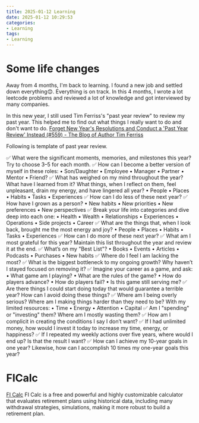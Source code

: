 ```yaml
---
title: 2025-01-12 Learning
date: 2025-01-12 10:29:53
categories:
- Learning
tags:
- Learning
--- 
```


# Some life changes
Away from 4 months, I'm back to learning. I found a new job and settled down everything😊. Everything is on track. In this 4 months, I wrote a lot leetcode problems and reviewed a lot of knowledge and got interviewed by many companies.

In this new year, I still used Tim Ferriss's "past year review" to review my past year. This helped me to find out what things I really want to do and don't want to do. [Forget New Year's Resolutions and Conduct a 'Past Year Review' Instead (#559) - The Blog of Author Tim Ferriss](https://tim.blog/2021/12/27/past-year-review/)

Following is template of past year review.

✅ What were the significant moments, memories, and milestones this year? Try to choose 3–5 for each month.
✅ How can I become a better version of myself in these roles:
    • Son/Daughter
    • Employee
    • Manager
    • Partner
    • Mentor
    • Friend?
✅ What has weighed on my mind throughout the year? What have I learned from it? What things, when I reflect on them, feel unpleasant, drain my energy, and have lingered all year?
    • People
    • Places
    • Habits
    • Tasks
• Experiences
✅ How can I do less of these next year?
✅ How have I grown as a person?
    • New habits
    • New priorities
    • New preferences
    • New perspectives
✅ Break your life into categories and dive deep into each one:
    • Health
    • Wealth
    • Relationships
    • Experiences
    • Operations
    • Side projects
    • Career
✅ What are the things that, when I look back, brought me the most energy and joy?
    • People
    • Places
    • Habits
    • Tasks
    • Experiences
✅ How can I do more of these next year?
✅ What am I most grateful for this year? Maintain this list throughout the year and review it at the end.
✅ What’s on my "Best List"?
    • Books
    • Events
    • Articles
    • Podcasts
    • Purchases
    • New habits
✅ Where do I feel I am lacking the most?
✅ What is the biggest bottleneck to my ongoing growth? Why haven’t I stayed focused on removing it?
✅ Imagine your career as a game, and ask:
    • What game am I playing?
    • What are the rules of the game?
    • How do players advance?
    • How do players fail?
    • Is this game still serving me?
✅ Are there things I could start doing today that would guarantee a terrible year? How can I avoid doing these things?
✅ Where am I being overly serious? Where am I making things harder than they need to be? With my limited resources:
    • Time
    • Energy
    • Attention
    • Capital
✅ Am I "spending" or "investing" them? Where am I mostly wasting them?
✅ How am I complicit in creating the conditions I say I don’t want?
✅ If I had unlimited money, how would I invest it today to increase my time, energy, or happiness?
✅ If I repeated my weekly actions over five years, where would I end up? Is that the result I want?
✅ How can I achieve my 10-year goals in one year? Likewise, how can I accomplish 10 times my one-year goals this year?

# FICalc
[FI Calc](https://ficalc.app/)
FI Calc is a free and powerful and highly customizable calculator that evaluates retirement plans using historical data, including many withdrawal strategies, simulations, making it more robust to build a retirement plan.



